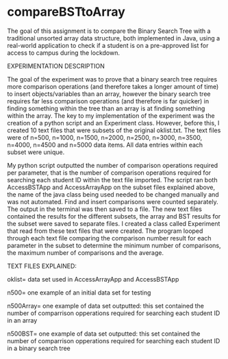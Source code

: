 # compareBSTtoArray
The goal of this assignment is to compare the Binary Search Tree with a traditional unsorted array data structure, both implemented in Java, using a real-world application to check if a student is on a pre-approved list for access to campus during the lockdown.


EXPERIMENTATION DESCRIPTION

The goal of the experiment was to prove that a binary search tree requires more comparison operations (and therefore takes a longer amount of time) to insert objects/variables than an array, however the binary search tree requires far less comparison operations (and therefore is far quicker) in finding something within the tree than an array is at finding something within the array.
The key to my implementation of the experiment was the creation of a python script and an Experiment class. However, before this, I created 10 text files that were subsets of the original oklist.txt. The text files were of n=500, n=1000, n=1500, n=2000, n=2500, n=3000, n=3500, n=4000, n=4500 and n=5000 data items. All data entries within each subset were unique.

My python script outputted the number of comparison operations required per parameter, that is the number of comparison operations required for searching each student ID within the text file imported. The script ran both AccessBSTApp and AccessArrayApp on the subset files explained above, the name of the java class being used needed to be changed manually and was not automated. Find and insert comparisons were counted separately. The output in the terminal was then saved to a file. The new text files contained the results for the different subsets, the array and BST results for the subset were saved to separate files. I created a class called Experiment that read from these text files that were created. The program looped through each text file comparing the comparison number result for each parameter in the subset to determine the minimum number of comparisons, the maximum number of comparisons and the average.

TEXT FILES EXPLAINED:

oklist= data set used in AccessArrayApp and AccessBSTApp

n500= one example of an initial data set for testing

n500Array= one example of data set outputted: this set contained the number of comparrison opperations required for searching each student ID in an array

n500BST= one example of data set outputted: this set contained the number of comparrison opperations required for searching each student ID in a binary search tree
